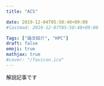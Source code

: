 ```yaml
---
title: "ACS"

date: 2019-12-04T05:50:48+09:00
#lastmod: 2019-12-07T05:50:48+09:00

Tags: ["論文紹介", "HPC"]
draft: false
emoji: true
mathjax: true
#cover: "/favicon.ico"
---
```


解説記事です
